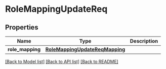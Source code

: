 # RoleMappingUpdateReq

## Properties
Name | Type | Description | Notes
------------ | ------------- | ------------- | -------------
**role_mapping** | [**RoleMappingUpdateReqMapping**](RoleMappingUpdateReqMapping.md) |  | [optional] 

[[Back to Model list]](../README.md#documentation-for-models) [[Back to API list]](../README.md#documentation-for-api-endpoints) [[Back to README]](../README.md)


